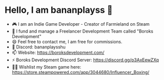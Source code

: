 # Hello, I am bananplayss 👋

- 🎮 I am an Indie Game Developer - Creator of Farmieland on Steam
- 🌱 I fund and manage a Freelancer Development Team called "Boroks Development"
- 😄 Feel free to contact me, I am free for commissions.
- 💬 Discord: bananplaysshu
- 📫 Website: https://boroksdevelopment.com/
- ⚡ Boroks Development Discord Server: https://discord.gg/p3AxEewZXq
- 🧑‍🌾 Wishlist my Steam game here: https://store.steampowered.com/app/3044680/Influencer_Boxing/
